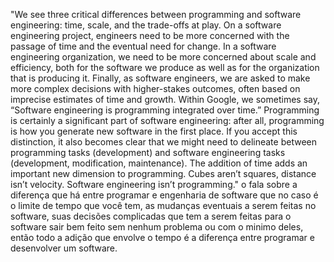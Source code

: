 "We see three critical differences between programming and software engineering: time, scale, and the trade-offs at play. On a software engineering project, engineers need to be more concerned with the passage of time and the eventual need for change. In a software engineering organization, we need to be more concerned about scale and efficiency, both for the software we produce as well as for the organization that is producing it. Finally, as software engineers, we are asked to make more complex decisions with higher-stakes outcomes, often based on imprecise estimates of time and growth. Within Google, we sometimes say, “Software engineering is programming integrated over time.” Programming is certainly a significant part of software engineering: after all, programming is how you generate new software in the first place. If you accept this distinction, it also becomes clear that we might need to delineate between programming tasks (development) and software engineering tasks (development, modification, maintenance). The addition of time adds an important new dimension to programming. Cubes aren’t squares, distance isn’t velocity. Software engineering isn’t programming."
o fala sobre a diferença que há entre programar e engenharia de software que no caso é o limite de tempo que você tem, as mudanças eventuais a serem feitas no software, suas decisões complicadas que tem a serem feitas para o software sair bem feito sem nenhum problema ou com o minimo deles, então todo a adição que envolve o tempo é a diferença entre programar e desenvolver um software.
